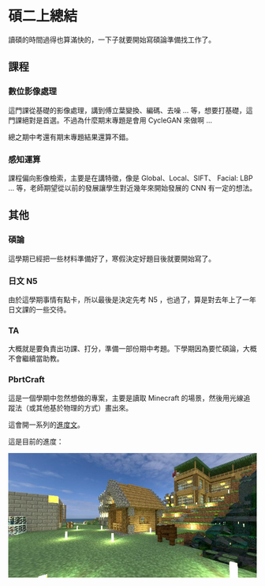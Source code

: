 # 碩二上總結

讀碩的時間過得也算滿快的，一下子就要開始寫碩論準備找工作了。

## 課程

### 數位影像處理

這門課從基礎的影像處理，講到傅立葉變換、編碼、去噪 ... 等，想要打基礎，這門課絕對是首選。不過為什麼期末專題是會用 CycleGAN 來做啊 ...

總之期中考還有期末專題結果還算不錯。

### 感知運算

課程偏向影像檢索，主要是在講特徵，像是 Global、Local、SIFT、 Facial: LBP ... 等，老師期望從以前的發展讓學生對近幾年來開始發展的 CNN 有一定的想法。

## 其他

### 碩論

這學期已經把一些材料準備好了，寒假決定好題目後就要開始寫了。

### 日文 N5

由於這學期事情有點卡，所以最後是決定先考 N5 ，也過了，算是對去年上了一年日文課的一些交待。

### TA

大概就是要負責出功課、打分，準備一部份期中考題。下學期因為要忙碩論，大概不會繼續當助教。

### PbrtCraft

這是一個學期中忽然想做的專案，主要是讀取 Minecraft 的場景，然後用光線追蹤法（或其他基於物理的方式）畫出來。

這會開一系列的[進度文](/blog/2019-01-12/pbrtcraft-episode-1/)。

這是目前的進度：

![pbrtcraft](pbrtcraft.jpg)